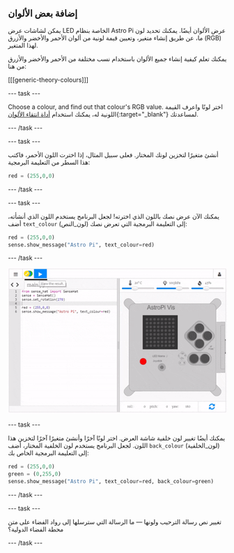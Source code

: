 ## إضافة بعض الألوان

يمكن لشاشات عرض LED الخاصة بنظام Astro Pi عرض الألوان أيضًا. يمكنك تحديد لون ما، عن طريق إنشاء متغير، وتعيين قيمة لونية من ألوان الأحمر والأخضر والأزرق (RGB) لهذا المتغير.

يمكنك تعلم كيفية إنشاء جميع الألوان باستخدام نسب مختلفة من الأحمر والأخضر والأزرق من هنا:

[[[generic-theory-colours]]]

--- task ---

Choose a colour, and find out that colour's RGB value. اختر لونًا واعرف القيمة اللونية له، يمكنك استخدام [أداة انتقاء الألوان](https://www.w3schools.com/colors/colors_rgb.asp){:target="_blank"} لمساعدتك.

--- /task ---

--- task ---

أنشئ متغيرًا لتخزين لونك المختار. فعلى سبيل المثال، إذا اخترت اللون الأحمر، فاكتب هذا السطر من التعليمة البرمجية:

```python
red = (255,0,0)
```

--- /task ---

--- task ---

يمكنك الآن عرض نصك باللون الذي اخترته! لجعل البرنامج يستخدم اللون الذي أنشأته، أضف `text_colour` (لون_النص) إلى التعليمة البرمجية التي تعرض نصك:

```python
red = (255,0,0)
sense.show_message("Astro Pi", text_colour=red)
```

--- /task ---

![عرض رسالة ملونة](images/show-message-color.gif)

--- task ---

يمكنك أيضًا تغيير لون خلفية شاشة العرض. اختر لونًا آخرًا وأنشئ متغيرًا آخرًا لتخزين هذا اللون. لجعل البرنامج يستخدم لون الخلفية المختار، أضف `back_colour` (لون_الخلفية) إلى التعليمة البرمجية الخاص بك:

```python
red = (255,0,0)
green = (0,255,0)
sense.show_message("Astro Pi", text_colour=red, back_colour=green)
```

--- /task ---

--- task ---

تغيير نص رسالة الترحيب ولونها — ما الرسالة التي سترسلها إلى رواد الفضاء على متن محطة الفضاء الدولية؟

--- /task ---
